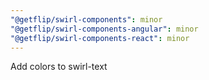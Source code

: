 ```yaml
---
"@getflip/swirl-components": minor
"@getflip/swirl-components-angular": minor
"@getflip/swirl-components-react": minor
---
```


Add colors to swirl-text
